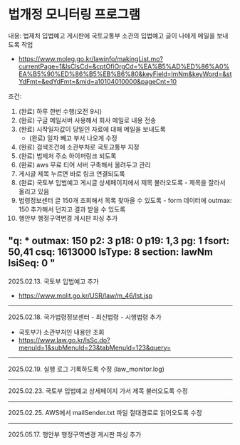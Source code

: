 # 법개정 모니터링 프로그램

내용: 법제처 입법예고 게시판에 국토교통부 소관의 입법예고 글이 나에게 메일을 보내도록 작업
  - https://www.moleg.go.kr/lawinfo/makingList.mo?currentPage=1&lsClsCd=&cptOfiOrgCd=%EA%B5%AD%ED%86%A0%EA%B5%90%ED%86%B5%EB%B6%80&keyField=lmNm&keyWord=&stYdFmt=&edYdFmt=&mid=a10104010000&pageCnt=10

조건:
  1. (완료) 하루 한번 수행(오전 9시)
  2. (완료) 구글 메일서버 사용해서 회사 메일로 내용 전송
  3. (완료) 시작일자값이 당일인 자료에 대해 메일을 보내도록
     - (완료) 일자 빼고 부서 나오게 수정
  4. (완료) 검색조건에 소관부처로 국토교통부 지정
  5. (완료) 법제처 주소 하이퍼링크 되도록
  6. (완료) aws 무료 티어 서버 구축해서 올려두고 관리
  7. 게시글 제목 누르면 바로 링크 연결되도록
  8. (완료) 국토부 입법예고 게시글 상세페이지에서 제목 불러오도록
    - 제목을 잘라서 올리고 있음
  9. 법령정보센터 글 150개 조회해서 목록 찾아올 수 있도록
    - form 데이터에 outmax: 150 추가해서 던지고 결과 받을 수 있도록
  10. 행안부 행정구역변경 게시판 파싱 추가
  
  
  
"q: *
    outmax: 150
    p2: 3
    p18: 0
    p19: 1,3
    pg: 1
    fsort: 50,41
    csq: 1613000
    lsType: 8
    section: lawNm
    lsiSeq: 0
"
---------------
2025.02.13.
국토부 입법예고 추가
  - https://www.molit.go.kr/USR/law/m_46/lst.jsp

---------------
2025.02.18.
국가법령정보센터 - 최신법령 - 시행법령 추가
  - 국토부가 소관부처인 내용만 조회
  - https://www.law.go.kr/lsSc.do?menuId=1&subMenuId=23&tabMenuId=123&query=

---------------
2025.02.19.
실행 로그 기록하도록 수정 (law_monitor.log)

---------------
2025.02.23.
국토부 입법예고 상세페이지 가서 제목 불러오도록 수정

---------------
2025.02.25.
AWS에서 mailSender.txt 파일 절대경로로 읽어오도록 수정

---------------
2025.05.17.
행안부 행정구역변경 게시판 파싱 추가


